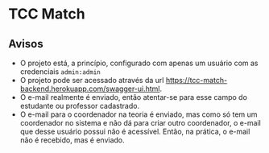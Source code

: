 # TCC Match

## Avisos
- O projeto está, a princípio, configurado com apenas um usuário com as credenciais `admin:admin`
- O projeto pode ser acessado através da url https://tcc-match-backend.herokuapp.com/swagger-ui.html.
- O e-mail realmente é enviado, então atentar-se para esse campo do estudante ou professor cadastrado.
- O e-mail para o coordenador na teoria é enviado, mas como só tem um coordenador no sistema e não dá para criar outro coordenador, o e-mail que desse usuário possui não é acessível. Então, na prática, o e-mail não é recebido, mas é enviado.